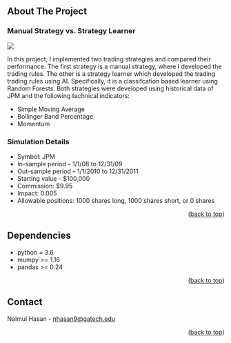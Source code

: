 <a name="readme-top"></a>

<!-- ABOUT THE PROJECT -->
## About The Project

### Manual Strategy vs. Strategy Learner
<img src="https://github.com/PrimalNaimul/Trading-Strategy-Learner/blob/main/Gif/StrategyLearner.gif"/>

In this project, I implemented two trading strategies and compared their performance. The first strategy is a manual strategy, where I developed the trading rules. The other is a strategy learner which developed the trading trading rules using AI. Specifically, it is a classifcation based learner using Random Forests. Both strategies were developed using historical data of JPM and the following technical indicators:

* Simple Moving Average
* Bollinger Band Percentage
* Momentum

### Simulation Details
* Symbol: JPM
* In-sample period – 1/1/08 to 12/31/09
* Out-sample period – 1/1/2010 to 12/31/2011
* Starting value - $100,000
* Commission: $9.95
* Impact: 0.005
* Allowable positions: 1000 shares long, 1000 shares short, or 0 shares

<p align="right">(<a href="#readme-top">back to top</a>)</p>

<!-- Dependencies -->
## Dependencies
* python = 3.6
* mumpy >= 1.16
* pandas >= 0.24

<p align="right">(<a href="#readme-top">back to top</a>)</p>

<!-- CONTACT -->
## Contact
Naimul Hasan - nhasan9@gatech.edu

<p align="right">(<a href="#readme-top">back to top</a>)</p>